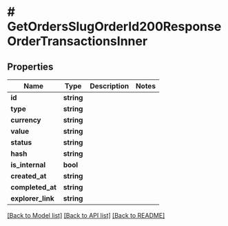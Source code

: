 # # GetOrdersSlugOrderId200ResponseOrderTransactionsInner

## Properties

Name | Type | Description | Notes
------------ | ------------- | ------------- | -------------
**id** | **string** |  |
**type** | **string** |  |
**currency** | **string** |  |
**value** | **string** |  |
**status** | **string** |  |
**hash** | **string** |  |
**is_internal** | **bool** |  |
**created_at** | **string** |  |
**completed_at** | **string** |  |
**explorer_link** | **string** |  |

[[Back to Model list]](../../README.md#models) [[Back to API list]](../../README.md#endpoints) [[Back to README]](../../README.md)
